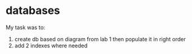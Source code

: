 # databases
My task was to:
  1. create db based on diagram from lab 1 then populate it in right order 
  2. add 2 indexes where needed

